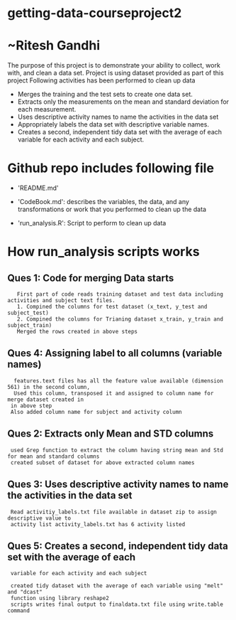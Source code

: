getting-data-courseproject2
===========================

~Ritesh Gandhi
==================================================================

The purpose of this project is to demonstrate your ability to collect, work with, and clean a data set. Project is using dataset provided 
as part of this project 
Following activities has been performed to clean up data
- Merges the training and the test sets to create one data set.
- Extracts only the measurements on the mean and standard deviation for each measurement. 
- Uses descriptive activity names to name the activities in the data set
- Appropriately labels the data set with descriptive variable names. 
- Creates a second, independent tidy data set with the average of each variable for each activity and each subject. 



Github repo includes following file
=========================================

- 'README.md'

- 'CodeBook.md': describes the variables, the data, and any transformations or work that you performed to clean up the data

- 'run_analysis.R': Script to perform to clean up data 


How run_analysis scripts works
=========================================
  
  
  ## Ques 1: Code for merging Data starts
  
	   First part of code reads training dataset and test data including activities and subject text files. 
	   1. Compined the columns for test dataset (x_text, y_test and subject_test)
	   2. Compined the columns for Trianing dataset x_train, y_train and subject_train)
	   Merged the rows created in above steps

  
  ## Ques 4: Assigning label to all columns (variable names)
  
      features.text files has all the feature value available (dimension 561) in the second column, 
      Used this column, transposed it and assigned to column name for merge dataset created in 
     in above step
     Also added column name for subject and activity column 


  ## Ques 2: Extracts only Mean and STD columns

     used Grep function to extract the column having string mean and Std for mean and standard columns
     created subset of dataset for above extracted column names


  ## Ques 3: Uses descriptive activity names to name the activities in the data set  
  
     Read activitiy_labels.txt file available in dataset zip to assign descriptive value to 
     activity list activity_labels.txt has 6 activity listed
  

  ## Ques 5: Creates a second, independent tidy data set with the average of each 
     variable for each activity and each subject
  
     created tidy dataset with the average of each variable using "melt" and "dcast"
     function using library reshape2
     scripts writes final output to finaldata.txt file using write.table command

